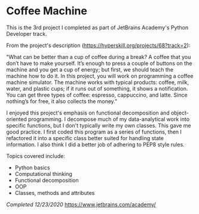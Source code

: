 # Coffee Machine

This is the 3rd project I completed as part of JetBrains Academy's Python Developer track.

From the project's description (https://hyperskill.org/projects/68?track=2):

"What can be better than a cup of coffee during a break? A coffee that you don’t have to make yourself. It’s enough to press a couple of buttons on the machine and you get a cup of energy; but first, we should teach the machine how to do it. In this project, you will work on programming a coffee machine simulator. The machine works with typical products: coffee, milk, water, and plastic cups; if it runs out of something, it shows a notification. You can get three types of coffee: espresso, cappuccino, and latte. Since nothing’s for free, it also collects the money."

I enjoyed this project's emphasis on functional decomposition and object-oriented programming. I decompose much of my data-analytical work into specific functions, but I don't typically write my own classes. This gave me good practice. I first coded this program as a series of functions, then I refactored it into a specific class better suited for handling state information. I also think I did a better job of adhering to PEP8 style rules.

Topics covered include:
- Python basics
- Computational thinking
- Functional decomposition
- OOP
- Classes, methods and attributes

*Completed 12/23/2020*
https://www.jetbrains.com/academy/
